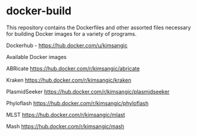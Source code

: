 # docker-build

This repository contains the Dockerfiles and other assorted files necessary for building Docker images for a variety of programs.

Dockerhub - https://hub.docker.com/u/kimsangic

Available Docker images

ABRicate https://hub.docker.com/r/kimsangic/abricate

Kraken https://hub.docker.com/r/kimsangic/kraken

PlasmidSeeker https://hub.docker.com/r/kimsangic/plasmidseeker

Phyloflash https://hub.docker.com/r/kimsangic/phyloflash

MLST https://hub.docker.com/r/kimsangic/mlast

Mash https://hub.docker.com/r/kimsangic/mash
